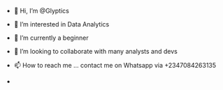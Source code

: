 - 👋 Hi, I’m @Glyptics
- 👀 I’m interested in Data Analytics

- 🌱 I’m currently a beginner
- 💞️ I’m looking to collaborate with many analysts and devs
- 📫 How to reach me ... contact me on Whatsapp via +2347084263135

- 

<!---
Glyptics/Glyptics is a ✨ special ✨ repository because its `README.md` (this file) appears on your GitHub profile.
You can click the Preview link to take a look at your changes.
--->
